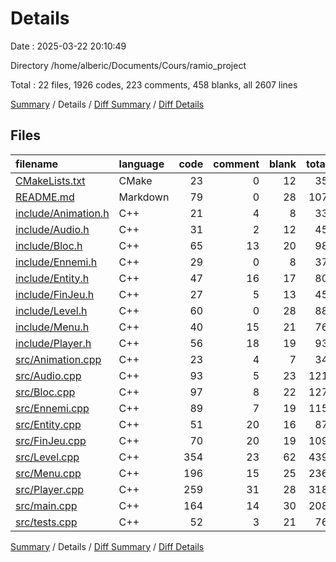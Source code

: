 # Details

Date : 2025-03-22 20:10:49

Directory /home/alberic/Documents/Cours/ramio_project

Total : 22 files,  1926 codes, 223 comments, 458 blanks, all 2607 lines

[Summary](results.md) / Details / [Diff Summary](diff.md) / [Diff Details](diff-details.md)

## Files
| filename | language | code | comment | blank | total |
| :--- | :--- | ---: | ---: | ---: | ---: |
| [CMakeLists.txt](/CMakeLists.txt) | CMake | 23 | 0 | 12 | 35 |
| [README.md](/README.md) | Markdown | 79 | 0 | 28 | 107 |
| [include/Animation.h](/include/Animation.h) | C++ | 21 | 4 | 8 | 33 |
| [include/Audio.h](/include/Audio.h) | C++ | 31 | 2 | 12 | 45 |
| [include/Bloc.h](/include/Bloc.h) | C++ | 65 | 13 | 20 | 98 |
| [include/Ennemi.h](/include/Ennemi.h) | C++ | 29 | 0 | 8 | 37 |
| [include/Entity.h](/include/Entity.h) | C++ | 47 | 16 | 17 | 80 |
| [include/FinJeu.h](/include/FinJeu.h) | C++ | 27 | 5 | 13 | 45 |
| [include/Level.h](/include/Level.h) | C++ | 60 | 0 | 28 | 88 |
| [include/Menu.h](/include/Menu.h) | C++ | 40 | 15 | 21 | 76 |
| [include/Player.h](/include/Player.h) | C++ | 56 | 18 | 19 | 93 |
| [src/Animation.cpp](/src/Animation.cpp) | C++ | 23 | 4 | 7 | 34 |
| [src/Audio.cpp](/src/Audio.cpp) | C++ | 93 | 5 | 23 | 121 |
| [src/Bloc.cpp](/src/Bloc.cpp) | C++ | 97 | 8 | 22 | 127 |
| [src/Ennemi.cpp](/src/Ennemi.cpp) | C++ | 89 | 7 | 19 | 115 |
| [src/Entity.cpp](/src/Entity.cpp) | C++ | 51 | 20 | 16 | 87 |
| [src/FinJeu.cpp](/src/FinJeu.cpp) | C++ | 70 | 20 | 19 | 109 |
| [src/Level.cpp](/src/Level.cpp) | C++ | 354 | 23 | 62 | 439 |
| [src/Menu.cpp](/src/Menu.cpp) | C++ | 196 | 15 | 25 | 236 |
| [src/Player.cpp](/src/Player.cpp) | C++ | 259 | 31 | 28 | 318 |
| [src/main.cpp](/src/main.cpp) | C++ | 164 | 14 | 30 | 208 |
| [src/tests.cpp](/src/tests.cpp) | C++ | 52 | 3 | 21 | 76 |

[Summary](results.md) / Details / [Diff Summary](diff.md) / [Diff Details](diff-details.md)